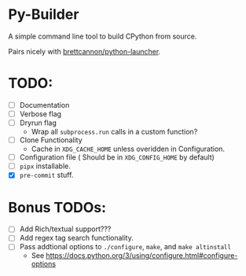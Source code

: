 # Py-Builder
A simple command line tool to build CPython from source.

Pairs nicely with [brettcannon/python-launcher](https://github.com/brettcannon/python-launcher).

# TODO:
  - [ ] Documentation
  - [ ] Verbose flag
  - [ ] Dryrun flag
    - Wrap all `subprocess.run` calls in a custom function?
  - [ ] Clone Functionality
    - Cache in `XDG_CACHE_HOME` unless overidden in Configuration.
  - [ ] Configuration file ( Should be in `XDG_CONFIG_HOME` by default)
  - [ ] `pipx` installable.
  - [x] `pre-commit` stuff.

# Bonus TODOs:
  - [ ] Add Rich/textual support???
  - [ ] Add regex tag search functionality.
  - [ ] Pass addtional options to `./configure`, `make`, and `make altinstall`
    - See https://docs.python.org/3/using/configure.html#configure-options
